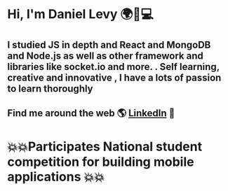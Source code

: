 # Hi, I'm Daniel Levy 🌍🦾💻



## I studied JS in depth and React and MongoDB and Node.js as well as other framework and libraries like socket.io  and more.  . Self learning, creative and innovative , I have a lots of passion to learn thoroughly 


## Find me around the web 🌎 <a href="https://www.linkedin.com/in/daniel-levy-fullstack-developer/">LinkedIn</a> 💼
# 💥💥Participates National student competition for building mobile applications  💥💥
